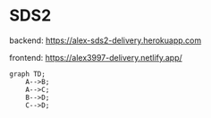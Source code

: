 # SDS2

backend: https://alex-sds2-delivery.herokuapp.com

frontend: https://alex3997-delivery.netlify.app/

```mermaid
graph TD;
    A-->B;
    A-->C;
    B-->D;
    C-->D;
```

